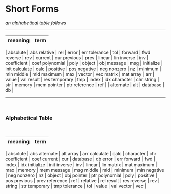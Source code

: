 # Short Forms

_an alphabetical table follows_

-----

meaning|term
-----|-------
|
absolute | abs 
relative | rel 
|
error | err 
tolerance | tol 
| 
forward | fwd 
reverse | rev 
|
current | cur
previous | prev 
|
linear | lin
inverse | inv
|
coefficient | coef
polynomial | poly
|
object | obj
message | msg
|
initialize | init
calculate | calc
|
positive | pos
negative | neg
nonzero | nz 
|
minimum | min
middle | mid
maximum | max 
|
vector | vec
matrix | mat 
array | arr 
| 
value | val 
result | res
temporary | tmp
|
index | idx
character | chr
string | str
|
memory | mem
pointer | ptr
reference | ref 
|
|
alternate | alt
|
database | db
|

-----
&nbsp; &nbsp; 
### Alphabetical Table
&nbsp; &nbsp; 

meaning| term
-----|-------
|
absolute | abs 
alternate | alt
array | arr 
calculate | calc
|
character | chr
coefficient | coef
current | cur
|
database | db
error | err 
forward | fwd
|
index | idx
initialize | init
inverse | inv
|
linear | lin
matrix | mat 
maximum | max
| 
memory | mem
message | msg
middle | mid
|
minimum | min
negative | neg
nonzero | nz
|
object | obj
pointer | ptr
polynomial | poly
|
positive | pos
previous | prev 
reference | ref
| 
relative | rel 
result | res
reverse | rev
| 
string | str
temporary | tmp
tolerance | tol
| 
value | val 
vector | vec
|
